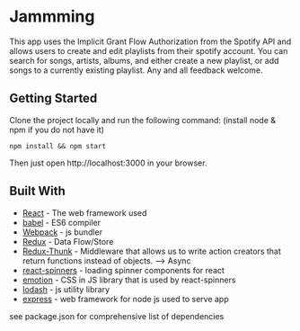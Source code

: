 # Jammming 

This app uses the Implicit Grant Flow Authorization from the Spotify API and allows users to create and edit playlists from their spotify account. You can search for songs, artists, albums, and either create a new playlist, or add songs to a currently existing playlist. Any and all feedback welcome.

## Getting Started

Clone the project locally and run the following command: (install node & npm if you do not have it)

```
npm install && npm start
```

Then just open http://localhost:3000 in your browser.


## Built With

* [React](https://reactjs.org) - The web framework used
* [babel](https://babeljs.io/) - ES6 compiler
* [Webpack](https://webpack.js.org/) - js bundler
* [Redux](https://redux.js.org/) - Data Flow/Store
* [Redux-Thunk](https://github.com/gaearon/redux-thunk) - Middleware that allows us to write action creators that return functions instead of objects. --> Async
* [react-spinners](https://github.com/davidhu2000/react-spinners) - loading spinner components for react
* [emotion](https://github.com/emotion-js/emotion) - CSS in JS library that is used by react-spinners
* [lodash](https://lodash.com/) - js utility library
* [express](https://expressjs.com/) - web framework for node js used to serve app


see package.json for comprehensive list of dependencies

